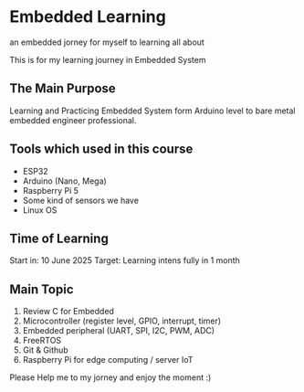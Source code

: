 # Embedded Learning
an embedded jorney for myself to learning all about

This is for my learning journey in Embedded System

## The Main Purpose
Learning and Practicing Embedded System form Arduino level to bare metal embedded engineer professional.

## Tools which used in this course
- ESP32
- Arduino (Nano, Mega)
- Raspberry Pi 5
- Some kind of sensors we have
- Linux OS

## Time of Learning
Start in: 10 June 2025
Target: Learning intens fully in 1 month


## Main Topic
1. Review C for Embedded
2. Microcontroller (register level, GPIO, interrupt, timer)
3. Embedded peripheral (UART, SPI, I2C, PWM, ADC)
4. FreeRTOS
6. Git & Github
7. Raspberry Pi for edge computing / server IoT

Please Help me to my jorney and enjoy the moment :)
